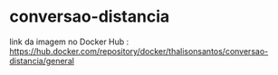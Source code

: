 # conversao-distancia
link da imagem no Docker Hub : https://hub.docker.com/repository/docker/thalisonsantos/conversao-distancia/general